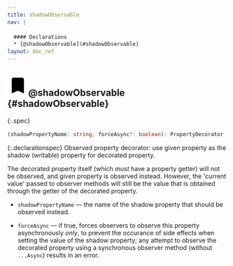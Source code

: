 ```yaml
---
title: shadowObservable
nav: |

  #### Declarations
  * [@shadowObservable](#shadowObservable)
layout: doc_ref
---
```


## ![](/assets/icons/spec-decorator.svg)@shadowObservable {#shadowObservable}
{:.spec}

```typescript
(shadowPropertyName: string, forceAsync?: boolean): PropertyDecorator
```
{:.declarationspec}
Observed property decorator: use given property as the shadow (writable) property for decorated property.

The decorated property itself (which _must_ have a property getter) will not be observed, and given property is observed instead. However, the 'current value' passed to observer methods will still be the value that is obtained through the getter of the decorated property.

- `shadowPropertyName` — the name of the shadow property that should be observed instead.

- `forceAsync` — if true, forces observers to observe this property asynchronously _only_, to prevent the occurance of side effects when setting the value of the shadow property; any attempt to observe the decorated property using a synchronous observer method (without `...Async`) results in an error.

